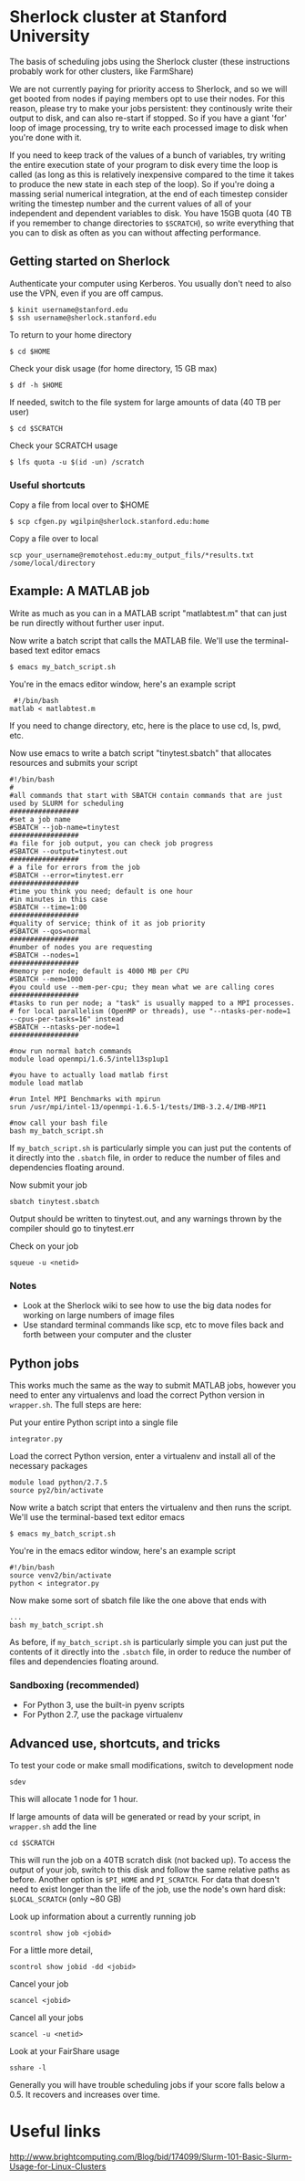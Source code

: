 # Sherlock cluster at Stanford University

The basis of scheduling jobs using the Sherlock cluster (these instructions probably work for other clusters, like FarmShare) 

We are not currently paying for priority access to Sherlock, and so we will get booted from nodes if paying members opt to use their nodes. For this reason, please try to make your jobs persistent: they continously write their output to disk, and can also re-start if stopped. So if you have a giant 'for' loop of image processing, try to write each processed image to disk when you're done with it. 

If you need to keep track of the values of a bunch of variables, try writing the entire execution state of your program to disk every time the loop is called (as long as this is relatively inexpensive compared to the time it takes to produce the new state in each step of the loop). So if you're doing a massing serial numerical integration, at the end of each timestep consider writing the timestep number and the current values of all of your independent and dependent variables to disk. You have 15GB quota (40 TB if you remember to change directories to `$SCRATCH`), so write everything that you can to disk as often as you can without affecting performance.

## Getting started on Sherlock

Authenticate your computer using Kerberos. You usually don't need to also use the VPN, even if you are off campus.

	$ kinit username@stanford.edu
	$ ssh username@sherlock.stanford.edu

To return to your home directory

	$ cd $HOME

Check your disk usage (for home directory, 15 GB max)

	$ df -h $HOME

If needed, switch to the file system for large amounts of data (40 TB per user)

	$ cd $SCRATCH

Check your SCRATCH usage

	$ lfs quota -u $(id -un) /scratch

### Useful shortcuts

Copy a file from local over to $HOME

	$ scp cfgen.py wgilpin@sherlock.stanford.edu:home

Copy a file over to local

    scp your_username@remotehost.edu:my_output_fils/*results.txt /some/local/directory

## Example: A MATLAB job

Write as much as you can in a MATLAB script "matlabtest.m" that can just be run directly without further user input.

Now write a batch script that calls the MATLAB file. We'll use the terminal-based text editor emacs

	$ emacs my_batch_script.sh

You're in the emacs editor window, here's an example script

	 #!/bin/bash                                                                                                 
	matlab < matlabtest.m

If you need to change directory, etc, here is the place to use cd, ls, pwd, etc.

Now use emacs to write a batch script "tinytest.sbatch" that allocates resources and submits your script

	#!/bin/bash                                                                                                   
	#                                                                                                             
	#all commands that start with SBATCH contain commands that are just used by SLURM for scheduling              
	#################                                                                                             
	#set a job name                                                                                               
	#SBATCH --job-name=tinytest                                                                                   
	#################                                                                                             
	#a file for job output, you can check job progress                                                            
	#SBATCH --output=tinytest.out                                                                                 
	#################                                                                                             
	# a file for errors from the job                                                                              
	#SBATCH --error=tinytest.err                                                                                  
	#################                                                                                             
	#time you think you need; default is one hour                                                                 
	#in minutes in this case                                                                                      
	#SBATCH --time=1:00                                                                                           
	#################                                                                                             
	#quality of service; think of it as job priority                                                              
	#SBATCH --qos=normal                                                                                          
	#################                                                                                             
	#number of nodes you are requesting                                                                           
	#SBATCH --nodes=1                                                                                             
	#################                                                                                             
	#memory per node; default is 4000 MB per CPU                                                                  
	#SBATCH --mem=1000                                                                                            
	#you could use --mem-per-cpu; they mean what we are calling cores                                             
	#################                                                                                             
	#tasks to run per node; a "task" is usually mapped to a MPI processes.                                        
	# for local parallelism (OpenMP or threads), use "--ntasks-per-node=1 --cpus-per-tasks=16" instead            
	#SBATCH --ntasks-per-node=1                                                                                   
	#################                                                                                             

	#now run normal batch commands                                                                                
	module load openmpi/1.6.5/intel13sp1up1
	
	#you have to actually load matlab first
	module load matlab

	#run Intel MPI Benchmarks with mpirun                                                                         
	srun /usr/mpi/intel-13/openmpi-1.6.5-1/tests/IMB-3.2.4/IMB-MPI1

	#now call your bash file
	bash my_batch_script.sh

If `my_batch_script.sh` is particularly simple you can just put the contents of it directly into the `.sbatch` file, in order to reduce the number of files and dependencies floating around.

Now submit your job

	sbatch tinytest.sbatch

Output should be written to tinytest.out, and any warnings thrown by the compiler should go to tinytest.err

Check on your job

	squeue -u <netid>



### Notes

+ Look at the Sherlock wiki to see how to use the big data nodes for working on large numbers of image files
+ Use standard terminal commands like scp, etc to move files back and forth between your computer and the cluster



## Python jobs

This works much the same as the way to submit MATLAB jobs, however you need to enter any virtualenvs and load the correct Python version in `wrapper.sh`. The full steps are here:

Put your entire Python script into a single file

	integrator.py

Load the correct Python version, enter a virtualenv and install all of the necessary packages

    module load python/2.7.5
    source py2/bin/activate

Now write a batch script that enters the virtualenv and then runs the script. We'll use the terminal-based text editor emacs

	$ emacs my_batch_script.sh

You're in the emacs editor window, here's an example script

	#!/bin/bash 
	source venv2/bin/activate                                                                                                
	python < integrator.py

Now make some sort of sbatch file like the one above that ends with

	...
	bash my_batch_script.sh

As before, if `my_batch_script.sh` is particularly simple you can just put the contents of it directly into the `.sbatch` file, in order to reduce the number of files and dependencies floating around.

### Sandboxing (recommended)

+ For Python 3, use the built-in pyenv scripts
+ For Python 2.7, use the package virtualenv

## Advanced use, shortcuts, and tricks

To test your code or make small modifications, switch to development node

	sdev

This will allocate 1 node for 1 hour.

If large amounts of data will be generated or read by your script, in `wrapper.sh` add the line 

	cd $SCRATCH

This will run the job on a 40TB scratch disk (not backed up). To access the output of your job, switch to this disk and follow the same relative paths as before. Another option is  `$PI_HOME` and `PI_SCRATCH`. For data that doesn't need to exist longer than the life of the job, use the node's own hard disk: `$LOCAL_SCRATCH` (only ~80 GB)

Look up information about a currently running job

	scontrol show job <jobid>

For a little more detail,

	scontrol show jobid -dd <jobid>

Cancel your job
	
	scancel <jobid>

Cancel all your jobs

	scancel -u <netid>

Look at your FairShare usage

	sshare -l

Generally you will have trouble scheduling jobs if your score falls below a 0.5. It recovers and increases over time.

# Useful links

http://www.brightcomputing.com/Blog/bid/174099/Slurm-101-Basic-Slurm-Usage-for-Linux-Clusters



